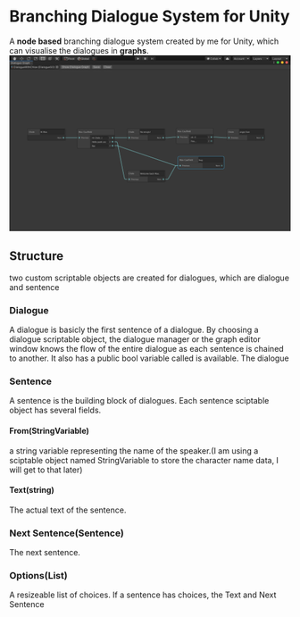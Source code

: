 # Branching Dialogue System for Unity
A **node based** branching dialogue system created by me for Unity,  which can visualise the dialogues in **graphs**. 
![alt text][screenshot_graph]


## Structure
two custom scriptable objects are created for dialogues, which are dialogue and sentence

### Dialogue
A dialogue is basicly the first sentence of a dialogue. By choosing a dialogue scriptable object, the dialogue manager or the graph editor window knows the flow of the entire dialogue as each sentence is chained to another.
It also has a public bool variable called is available. The dialogue 

### Sentence
A sentence is the building block of dialogues. Each sentence sciptable object has several fields.
#### From(StringVariable)
a string variable representing the name of the speaker.(I am using a sciptable object named StringVariable to store the character name data, I will get to that later)
#### Text(string)
The actual text of the sentence.
### Next Sentence(Sentence)
The next sentence. 
### Options(List<Choice>)
A resizeable list of choices. If a sentence has choices, the Text and Next Sentence 

 


[screenshot_graph]: https://github.com/LeiQiaoZhi/UnityBranchingDialogueSystem/blob/master/Screenshot%202020-05-28%2020.03.38.png
